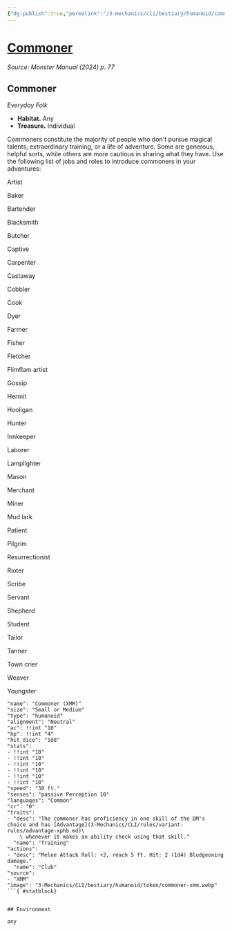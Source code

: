 ```yaml
---
{"dg-publish":true,"permalink":"/3-mechanics/cli/bestiary/humanoid/commoner-xmm/","tags":["ttrpg-cli/compendium/src/5e/xmm","ttrpg-cli/monster/cr/0","ttrpg-cli/monster/environment/any","ttrpg-cli/monster/size/small-or-medium","ttrpg-cli/monster/type/humanoid"],"noteIcon":""}
---
```


# [Commoner](3-Mechanics\CLI\bestiary\humanoid/commoner-xmm.md)
*Source: Monster Manual (2024) p. 77*  

## Commoner

*Everyday Folk*

- **Habitat.** Any  
- **Treasure.** Individual  

Commoners constitute the majority of people who don't pursue magical talents, extraordinary training, or a life of adventure. Some are generous, helpful sorts, while others are more cautious in sharing what they have. Use the following list of jobs and roles to introduce commoners in your adventures:

Artist

Baker

Bartender

Blacksmith

Butcher

Captive

Carpenter

Castaway

Cobbler

Cook

Dyer

Farmer

Fisher

Fletcher

Flimflam artist

Gossip

Hermit

Hooligan

Hunter

Innkeeper

Laborer

Lamplighter

Mason

Merchant

Miner

Mud lark

Patient

Pilgrim

Resurrectionist

Rioter

Scribe

Servant

Shepherd

Student

Tailor

Tanner

Town crier

Weaver

Youngster

```statblock
"name": "Commoner (XMM)"
"size": "Small or Medium"
"type": "humanoid"
"alignment": "Neutral"
"ac": !!int "10"
"hp": !!int "4"
"hit_dice": "1d8"
"stats":
- !!int "10"
- !!int "10"
- !!int "10"
- !!int "10"
- !!int "10"
- !!int "10"
"speed": "30 ft."
"senses": "passive Perception 10"
"languages": "Common"
"cr": "0"
"traits":
- "desc": "The commoner has proficiency in one skill of the DM's choice and has [Advantage](3-Mechanics/CLI/rules/variant-rules/advantage-xphb.md)\
    \ whenever it makes an ability check using that skill."
  "name": "Training"
"actions":
- "desc": "Melee Attack Roll: +2, reach 5 ft. Hit: 2 (1d4) Bludgeoning damage."
  "name": "Club"
"source":
- "XMM"
"image": "3-Mechanics/CLI/bestiary/humanoid/token/commoner-xmm.webp"
```{ #statblock}


## Environment

any